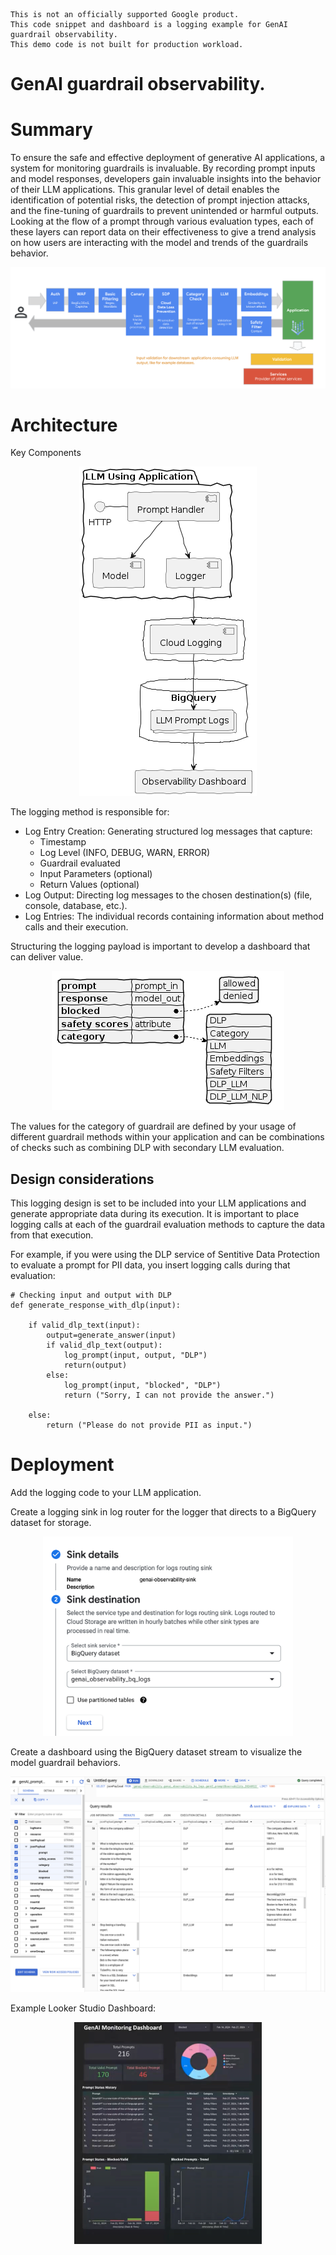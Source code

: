```
This is not an officially supported Google product.
This code snippet and dashboard is a logging example for GenAI guardrail observability. 
This demo code is not built for production workload. 
```

[//]: # "leesd@google.com"

# GenAI guardrail observability.

# Summary

To ensure the safe and effective deployment of generative AI applications, a system for monitoring guardrails is invaluable.  By recording prompt inputs and model responses, developers gain invaluable insights into the behavior of their LLM applications. This granular level of detail enables the identification of potential risks, the detection of prompt injection attacks, and the fine-tuning of guardrails to prevent unintended or harmful outputs. Looking at the flow of a prompt through various evaluation types, each of these layers can report data on their effectiveness to give a trend analysis on how users are interacting with the model and trends of the guardrails behavior.

![image](./images/genai_prompt_guardrails.png)


# Architecture 

Key Components

<p align="center"><img src="./images/observability_logging_architecture.png"></p>

The logging method is responsible for:
- Log Entry Creation: Generating structured log messages that capture:
	- Timestamp
	- Log Level (INFO, DEBUG, WARN, ERROR)
	- Guardrail evaluated
	- Input Parameters (optional)
	- Return Values (optional)
- Log Output: Directing log messages to the chosen destination(s) (file, console, database, etc.).
- Log Entries: The individual records containing information about method calls and their execution.

Structuring the logging payload is important to develop a dashboard that can deliver value.  
<p align="center"><img src="./images/json_payload.png"></p>
The values for the category of guardrail are defined by your usage of different guardrail methods within your application and can be combinations of checks such as combining DLP with secondary LLM evaluation. 

## Design considerations

This logging design is set to be included into your LLM applications and generate appropriate data during its execution.  It is important to place logging calls at each of the guardrail evaluation methods to capture the data from that execution. 

For example, if you were using the DLP service of Sentitive Data Protection to evaluate a prompt for PII data, you insert logging calls during that evaluation:
```
# Checking input and output with DLP
def generate_response_with_dlp(input):

    if valid_dlp_text(input):
        output=generate_answer(input)
        if valid_dlp_text(output):
            log_prompt(input, output, "DLP")
            return(output)
        else:
            log_prompt(input, "blocked", "DLP")
            return ("Sorry, I can not provide the answer.")

    else:
        return ("Please do not provide PII as input.")
```

# Deployment

Add the logging code to your LLM application.

Create a logging sink in log router for the logger that directs to a BigQuery dataset for storage.
<p align="center"><img width=400 src="./images/sink_details.png"></p>

Create a dashboard using the BigQuery dataset stream to visualize the model guardrail behaviors.
<p align="center"><img src="./images/bq_dataset_genai_observability.png"></p>

Example Looker Studio Dashboard:
<p align="center"><img width=300 src="./images/looker_studio_bashboard.png"></p>
